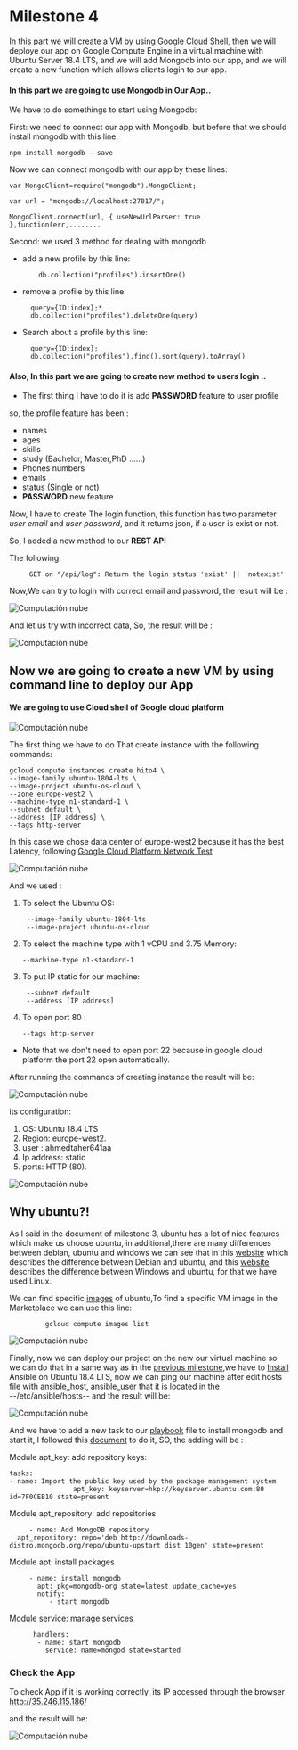 # Milestone 4


In this part we will create a VM by using [Google Cloud Shell](https://cloud.google.com/shell/docs/), then we will deploye our app on Google Compute Engine in a virtual machine with Ubuntu Server 18.4 LTS, and we will add Mongodb into our app, and we will create a new function which allows clients login to our app. 


#### In this part we are going to use Mongodb in Our App..

We have to do somethings to start using Mongodb:

  First: we need to connect our app with Mongodb, but before that we should install mongodb with this line:

    npm install mongodb --save

Now we can connect mongodb with our app by these lines:

    var MongoClient=require("mongodb").MongoClient;

    var url = "mongodb://localhost:27017/";

    MongoClient.connect(url, { useNewUrlParser: true },function(err,........

Second: we used 3 method for dealing with mongodb
 
 * add a new profile by this line:

           db.collection("profiles").insertOne() 

* remove a profile by this line:

    
        query={ID:index};*
        db.collection("profiles").deleteOne(query)

* Search about a profile by this line:

        query={ID:index};
        db.collection("profiles").find().sort(query).toArray()

#### Also, In this part we are going to create new method to users login ..


* The first thing I have to do it is add **PASSWORD** feature to user profile

so, the profile feature has been :

* names
* ages
* skills
* study (Bachelor, Master,PhD ......)
* Phones numbers
* emails
* status (Single or not)
* **PASSWORD** new feature 

Now, I have to create The login function, this function has two parameter *user email* and *user password*, and it returns json, if a user is exist or not.

So, I added a new method to our **REST API** 

 The following:
    
         GET on "/api/log": Return the login status 'exist' || 'notexist'


Now,We can try to login with correct email and password, the result will be :

![Computación nube](https://github.com/AbdullahTaher93/CCMYproject/blob/master/docs/image/logincase1.jpg)

And let us try with incorrect data, So, the result will be :

![Computación nube](https://github.com/AbdullahTaher93/CCMYproject/blob/master/docs/image/logincase2.jpg)


## Now we are going to create a new VM by using command line to deploy our App

#### We are going to use Cloud shell of Google cloud platform



![Computación nube](https://github.com/AbdullahTaher93/CCMYproject/blob/master/docs/image/cliofgoogle.jpg)

The first thing we have to do That create instance with the following commands:

    gcloud compute instances create hito4 \
    --image-family ubuntu-1804-lts \
    --image-project ubuntu-os-cloud \
    --zone europe-west2 \
    --machine-type n1-standard-1 \
    --subnet default \
    --address [IP address] \
    --tags http-server 




In this case we chose data center of europe-west2 because it has the best Latency, following [Google Cloud Platform Network Test](https://cloudharmony.com/speedtest-for-google:storage) 



![Computación nube](https://github.com/AbdullahTaher93/CCMYproject/blob/master/docs/image/testgoogle.jpg)

And we used :
 1. To select the Ubuntu OS:

         --image-family ubuntu-1804-lts
         --image-project ubuntu-os-cloud

 2. To select the machine type with 1 vCPU and 3.75 Memory:
     
        --machine-type n1-standard-1

 3. To put IP static for our machine: 

         --subnet default 
         --address [IP address] 

 4. To open port 80 :
      
        --tags http-server 

* Note that we don't need to open port 22 because in google cloud platform the port 22 open automatically.



After running the commands of creating instance the result will be: 

![Computación nube](https://github.com/AbdullahTaher93/CCMYproject/blob/master/docs/image/createVM.jpg)


its configuration:
   
   1. OS: Ubuntu 18.4 LTS 
   2. Region: europe-west2.
   3. user : ahmedtaher641aa
   4. Ip address: static
   5. ports: HTTP (80).


![Computación nube](https://github.com/AbdullahTaher93/CCMYproject/blob/master/docs/image/ubuntucfg.jpg)

## Why ubuntu?!

As I said in the document of milestone 3, ubuntu has a lot of nice features which make us choose ubuntu, in additional,there are many differences between debian, ubuntu and windows we can see that in this [website](https://linuxconfig.org/debian-vs-ubuntu) which describes the difference between Debian and ubuntu, and this [website](https://www.techulator.com/experts/3039-Fundamental-differences-between-Ubuntu-and-Windows.aspx) describes the difference between Windows and ubuntu, for that we have used Linux.


We can find specific [images](https://docs.microsoft.com/en-us/azure/virtual-machines/linux/cli-ps-findimage) of ubuntu,To find a specific VM image in the Marketplace we can use this line:

             gcloud compute images list

![Computación nube](https://github.com/AbdullahTaher93/CCMYproject/blob/master/docs/image/ubuntuimage.jpg)



Finally, now we can deploy our project on the new our virtual machine so we can do that in a same way as in the [previous milestone](https://github.com/AbdullahTaher93/CCMYproject/blob/master/docs/Hito3.md),we have to [Install](https://www.digitalocean.com/community/tutorials/how-to-install-and-configure-ansible-on-ubuntu-18-04) Ansible on Ubuntu 18.4 LTS, now we can ping our machine after edit hosts file with ansible_host, ansible_user that it is located in the   
--/etc/ansible/hosts-- and the result will be:

![Computación nube](https://github.com/AbdullahTaher93/CCMYproject/blob/master/docs/image/testwithansible1.jpg)


And we have to add a new task to our [playbook](https://github.com/AbdullahTaher93/CCMYproject/blob/master/provision/playbook.yml) file to install mongodb and start it, I followed this [document](https://cloudmesh.github.io/classes/lesson/devops/ansible/ansible-appendix.html) to do it, SO, the adding will be :

Module apt_key: add repository keys:
                
    tasks:
    - name: Import the public key used by the package management system
                    apt_key: keyserver=hkp://keyserver.ubuntu.com:80 id=7F0CEB10 state=present


Module apt_repository: add repositories

         - name: Add MongoDB repository
      apt_repository: repo='deb http://downloads-distro.mongodb.org/repo/ubuntu-upstart dist 10gen' state=present

Module apt: install packages

         - name: install mongodb
           apt: pkg=mongodb-org state=latest update_cache=yes
           notify:
              - start mongodb

Module service: manage services

          handlers:
           - name: start mongodb
             service: name=mongod state=started











### Check the App 

To check App if it is working correctly, its IP accessed through the browser http://35.246.115.186/

  and the result will be:



![Computación nube](https://github.com/AbdullahTaher93/CCMYproject/blob/master/docs/image/VMIP2.jpg)






       










